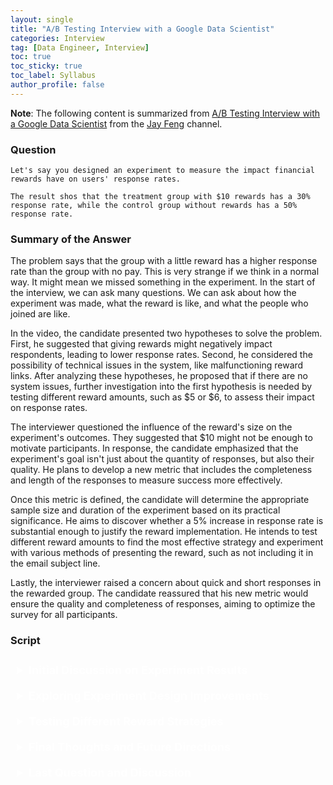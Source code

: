 ```yaml
---
layout: single
title: "A/B Testing Interview with a Google Data Scientist"
categories: Interview
tag: [Data Engineer, Interview]
toc: true
toc_sticky: true
toc_label: Syllabus
author_profile: false
---
```


**Note**: The following content is summarized from [A/B Testing Interview with a Google Data Scientist](https://youtu.be/2sWVLMVQsu0) from the [Jay Feng](https://www.youtube.com/@iqjayfeng) channel.

### Question

```
Let's say you designed an experiment to measure the impact financial rewards have on users' response rates.

The result shos that the treatment group with $10 rewards has a 30% response rate, while the control group without rewards has a 50% response rate.
```

### Summary of the Answer

The problem says that the group with a little reward has a higher response rate than the group with no pay. This is very strange if we think in a normal way. It might mean we missed something in the experiment. In the start of the interview, we can ask many questions. We can ask about how the experiment was made, what the reward is like, and what the people who joined are like.

In the video, the candidate presented two hypotheses to solve the problem. First, he suggested that giving rewards might negatively impact respondents, leading to lower response rates. Second, he considered the possibility of technical issues in the system, like malfunctioning reward links. After analyzing these hypotheses, he proposed that if there are no system issues, further investigation into the first hypothesis is needed by testing different reward amounts, such as $5 or $6, to assess their impact on response rates.

The interviewer questioned the influence of the reward's size on the experiment's outcomes. They suggested that $10 might not be enough to motivate participants. In response, the candidate emphasized that the experiment's goal isn't just about the quantity of responses, but also their quality. He plans to develop a new metric that includes the completeness and length of the responses to measure success more effectively.

Once this metric is defined, the candidate will determine the appropriate sample size and duration of the experiment based on its practical significance. He aims to discover whether a 5% increase in response rate is substantial enough to justify the reward implementation. He intends to test different reward amounts to find the most effective strategy and experiment with various methods of presenting the reward, such as not including it in the email subject line.

Lastly, the interviewer raised a concern about quick and short responses in the rewarded group. The candidate reassured that his new metric would ensure the quality and completeness of responses, aiming to optimize the survey for all participants.

### Script

<details>
  <summary><b>Initial Discussion on Experiment Results</b></summary>
  <p>
    <strong>Interviewer:</strong> "This is an A/B testing question. Let's say that you design an experiment to measure the impact of financial rewards on users' response rates. So let's say it's a survey and the result shows that the treatment group with $10 in rewards has a 30% response rate, while the control group without rewards has a 50% response rate. This is... You know obviously on and so can you explain what might have happened and how you can improve this experimental design?"
  </p>
  <p>
    <strong>Candidate:</strong> "Yes, for sure. So this definitely seems odd. Because I mean, general intuition says that if you give someone a financial incentive so then they tend to reciprocate or respond more. If the control group itself is having 50% then the treatment group should at least have 50%.<br><br>So some things I would definitely think is, I mean one would be like I would probably trust the experimentation process and then see that okay maybe offering financial incentive is discouraging them. Because they might feel that we are kind of like buying their response and they don't want to really do it. So that could be a hypothesis that seems very unlikely but that could be the reason everything went well and that is what happening and the company is better of just by not giving incentives.<br><br>Another thing could be something in terms of sample ratio mismatch. You know like for whatever reason the randomization is not really happening. So let's say if we plan to do like 50/50 treatment and control group, so that randomization or that division is not really happening. So, we can go and check on that for example, let's say that the link to the survey is systematically getting broken for people in the reward group maybe we are attaching the reward link where they can go and claim and because of that the load time is increasing and they are getting frustrated.<br><br>So basically the experience of filling this survey, might be systematically bad for people in the reward group. So that is a plausible reason to happen and this generally happens more often than not in companies so, when they are trying to render like a new feature and it is taking systematically longer than expected and people get frustrated and they don't continue with the process flow, something like that could be happening.<br><br>So I would definitely go and test if everything is same in terms of time taken to complete among the people who converted what is the time taken to complete that survey form for control and treatment and see if they're significantly different. So that is something I would definitely test.<br><br>So let's say if even that checks out there is no problem in terms of like how the survey is loading, in terms of you know even the survey completion times it's pretty much the same, not significant difference, then in order to again I would probably go back to my initial hypothesis saying that for whatever reason people are feeling that giving them reward is kind of like buying their loyalty and not really liking it and they're less likely to complete the survey, so in order to again reinforce this hypothesis I would test something like create like one more group with something in between like a $5 reward and $6 reward, and see like how the conversion rate is.<br><br>So based on this high post hypothesis let's say if I give like a $5 reward, then the conversion rate should be around like between 30% and 50%. If that is again happening then reinforces my hypothesis and then I conclude that it is probably better not to give a reward. So I will create like an interim group something in between or something more than $10 and see if it is around still 30% or even reduced. So I will do something like that like at least from my research work I seen multiple papers that use financial rewards to improve survey rates. So I don't believe that is the case and I would probably go back and check my experiment how my experiment is getting connected again and see if I can fix anything there."
  </p>
</details>

<details>
  <summary><b>Exploring Experiment Design Improvements</b></summary>
  <p>
    <strong>Inteviewer:</strong> "Gotcha. What could be an alternative explanation that is there any worth towards increasing the size of the reward in this case like maybe people think $10 is too small, would be then worth testing or is it the fact that maybe the control group without any kind of reward gives them some sort of other benefit towards like the $10?"
  </p>
  <p>
    <strong>Candidate:</strong> "So, if this experiment was really testing the impact of reward on survey completion rates, then even the call to action or the message should be exactly identical except the fact or like an email saying that 'Hey, if you complete this survey, then you will get this you can claim the strength reward.'. If whatever reason control group had some other incentive so maybe what I am testing is not the effectiveness of $10 reward compared to the control I am testing the effectiveness of $10 reward compared to the incentive in control I will definitely go back and look at the exact call to action that I am sending my customers or target population and then see whether there is this I mean what I'm testing is what I'm trying to test."
  </p>
</details>

<details>
  <summary><b>Testing Different Reward Strategies</b></summary>
  <p>
    <strong>Interviewer:</strong> "Gotcha. So, for an example what if you advertise it in the subject line like $10 reward for the treatment group but then for the control group you can't really say $10 reward at all, then you have to completely change the subject line in that case, right? So is that testing multiple variants then or is that testing multiple effects or is that still like a valid test?"
  </p>
  <p>
    <strong>Candidate:</strong> "So, for the same reward you can always give the call to action in multiple ways for example so there is some research that says that so for the same $10 reward if you give store credit versus like a free cash or you know like an amazon gift card, so the effects are slightly different.<br><br>Reward might be the same, but the way you operationalize it will have different effects. In the same way like having an email with subject line that says $10 reward seems kind of like spam. Because you get all these spam emails that look like too good to be true and people are now used to them and you used to just archiving them or deleting them or reporting a spam.<br><br>So maybe you're not operationalizing in a good manner, so you could test like a different call to action where subject line is similar to the control group but it's just the reward that when they open the email that is prompting them to complete it.<br><br>So, if for the same $10 reward having it in the subject versus just having it in body definitely will have different effects. Again, so the reason why we would be testing them is to see what's working and use it for the entire population of users.<br><br>So, you test it on a sample and then use it for the entire population. There is a downstream process that will use the results of this experiment so you would want to design in such a way, that can be used in the downstream for the population of users.<br><br>So I would test both the cases and then see what's exactly happening."
  </p>
</details>

<details>
  <summary><b>Final Thoughts and Future Directions</b></summary>
  <p>
    <strong>Interviewer:</strong> "Yeah, I agree with that too specifically I was thinking that if one email is more catered towards helping out because you should help out on our survey versus another one is more catered towrads here's $10 and it's pretty easy way to make $10 then you're kind of biasing for people that have a financial incentive versus people that just have a regular kind of helping out incentive towards your research study. So that makes sense. Let's say that this is a corrupt result saw changes in a variety of places right whether it's the subject line or something else and let's say you want to run like a great experiment next time. You still have some financial budget. You mentioned that you would just test $5 next to see what would happen is that the perfect experiment that you could run next time like what is the perfect experiment that you would run instead of this like $10 kind of financial reward system? Could you just like describe it from start to end?"
  </p>
  <p>
    <strong>Candidate:</strong> "Oh yeah, sure. So the goal that we are trying to optimize here, is conversion rates. I mean, we want as many people to fill the survey as possible. So, it's not just the completion rate we would want them to put effort into filling the survey. So we would look at the completeness of the survey or the length of if there are text questions we look at the length of the text all that. So, even those should also be considered as the winning I mean the important metrics not just the conversion rate.<br><br>So I will first decide on what are is important to me so are those like the coimpleteness is that important as well, so if it is what is the weight rate so I will create like a hybrid metric which is representative of what success looks like for me. So that will be my step one is to have like a good overall metric.<br><br>So once that is done, I've decided that I want to maximize this new metric that I created. I want that to be higher for my winning group and which I would subsequently implement for everyone else. So the way that I would decide on sample size for this experiment or the amount of time that this should run, so that will be based on practical significance. Because like given infinite sample size you can detect any smallest of the effects. So it doesn't make sense to just put tens of thousands of people because just to detect an effect.<br><br>I will see what the practical significant for me is. So if you take this example of conversion rate, so does 5% increase in conversion rate makes sense for me to implement this reward. If yes, anything less probably doesn't make sense 5% or more is the only one that I would be interested in. So then I will get my sample size based on that effect size 5% imporvement given distributions of that metric I will get the sample size from.<br><br>So you have like let's say 80 power and 0.05 practical significance and the effect size any sample size calculator will give me like what the sample size for each group should be and I will see if that makes sense for me. So if I have more users that means I can test more groups, so that's how I will decide my samples so I will always decide my sample size based on practical significance. I'm not saying that okay like these are the people that we used for something else I will just test it.<br><br>So we'll always take that as the starting point. So the next step after I decide on sample size would be to see again, you know to test different variants like this case. So okay, we've already seen this so there is a drop because of reward, so then now I can just have my control group without incentive then I have my other treatment gorup with $10 reward, if I know that everything else checks out which is you know there is no sample ration mismatch everything was working well and I just want to test this hypothesis again you know like subject line versus some other reward so I will test some rewards something in between which is like $5 reward if that is enough so this is kind of like a pricing question like what is the optimal price or incentive for you to like finally set, so I will test something like a $5 reward and I will also test without subject line having that as just a push inside the email to send.<br><br>So I will not really test the same exact $10 reward in the subject line for 30% conversion rate, becuase I already know that. So if my $5 reward falls somewhere between then I know that people are getting discouraged by being shown this financial incentive in the subject line itself. So if I don't see that then I have like new problems but otherwise like I don't have to test this group again. Because now I am assuming that everything worked as is. So I will only test the other one and definitely I will test the other one without having this $10 reward in the subject."
  </p>
</details>

<details>
  <summary><b>Last Question and Discussion</b></summary>
  <p>
    <strong>Interviewer:</strong> "Gotcha. Cool. Last question, this one is kind of tangentially related but let's say that we ran this new experiment again with like the money $10 reward we made everything correct, now we see that the financial incentive has increased the response rate let's say the 60% versus the regular one is 50%. But we have a feeling that after looking through a few of them that the responses are you know like too fast like the sentences are like they're like very short you know they're actually not doing a lot of feedback. What would you think is happening there you know kind of obviously maybe they're just based on the financial success but like what would you do going forward after like seeing this?"
  </p>
  <p>
    <strong>Candidate:</strong> "Yeah, so I think I kind of touched upon this in the previous one where so I said I'll create like a hybrid metric which takes care of not just the conversion rate but also the number of complete responses and all the other things which is like the length of the text, so all this switch matters to me so that's why if you see like a lot of companies so they don't just have like conversion rate as they like single metric they have like multiple metrics as a combination of these metrics with weights as their metric that they're optimizing for I mean even like tech companies you know like conversion rate itself is not the main thing like you know the total revenue or daily active users amount of time they're spending amount of people there, amount of activity they are doing. So there is like a holistic metric that will be used for optimization. So that will be the outcome metric of the experiment.
  <p>
    <strong>Interviewer:</strong> "Yeah that makes sense. And being able to calculate that is better towards an overall improvement there. So cool."
  </p>
</details>

<style>
details summary {
  cursor: pointer;
  padding: 10px;
  font-size: 18px; /* 글꼴 크기를 더 크게 조정 */
  color: #FFFFFF; /* 밝은 색상으로 변경 */
}

details p {
  padding: 5px;
  font-size: 12px; /* 텍스트 글꼴 크기 조정 */
  color: #CCCCCC; /* 밝은 회색으로 텍스트 색상 변경 */
}

details p strong {
  font-weight: bold;
  color: #FFFFFF; /* 강조 텍스트 색상도 밝게 조정 */
}

pre {
  white-space: pre-wrap;       /* CSS3 */
  white-space: -moz-pre-wrap;  /* Firefox */
  white-space: -pre-wrap;      /* Opera <7 */
  white-space: -o-pre-wrap;    /* Opera 7 */
  word-wrap: break-word;       /* Internet Explorer 5.5+ */
}
</style>
